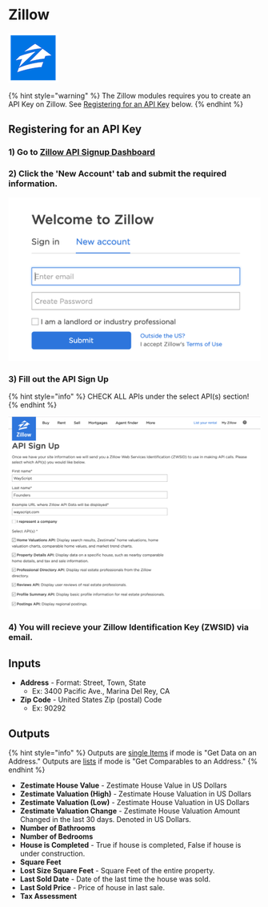 # Zillow

![Real estate data.](../../.gitbook/assets/zillow_data.png)

{% hint style="warning" %}
The Zillow modules requires you to create an API Key on Zillow. See [Registering for an API Key](zillow.md#registering-for-an-api-key) below. 
{% endhint %}

## Registering for an API Key

### 1\) Go to [Zillow API Signup Dashboard](https://www.zillow.com/user/Register.htm)

### 2\) Click the 'New Account' tab and submit the required information. 

![](../../.gitbook/assets/zillow_auth_1.png)

### 3\) Fill out the API Sign Up

{% hint style="info" %}
CHECK ALL APIs under the select API\(s\) section!
{% endhint %}

![Check all apis under Select API\(s\)](../../.gitbook/assets/zillow_auth_2.png)

### 4\) You will recieve your Zillow Identification Key \(ZWSID\) via email. 

## Inputs

* **Address** - Format: Street, Town, State
  * Ex: 3400 Pacific Ave., Marina Del Rey, CA
* **Zip Code** - United States Zip \(postal\) Code
  * Ex: 90292

## Outputs

{% hint style="info" %}
Outputs are [single Items](../../getting_started/variables.md#single-item) if mode is "Get Data on an Address." Outputs are [lists](../../getting_started/variables.md#lists) if mode is "Get Comparables to an Address."
{% endhint %}

* **Zestimate House Value** - Zestimate House Value in US Dollars
* **Zestimate Valuation \(High\)** - Zestimate House Valuation in US Dollars
* **Zestimate Valuation \(Low\)** - Zestimate House Valuation in US Dollars
* **Zestimate Valuation Change** - Zestimate House Valuation Amount Changed in the last 30 days. Denoted in US Dollars.
* **Number of Bathrooms**
* **Number of Bedrooms**
* **House is Completed** - True if house is completed, False if house is under construction.
* **Square Feet**
* **Lost Size Square Feet** - Square Feet of the entire property.
* **Last Sold Date** - Date of the last time the house was sold.
* **Last Sold Price** - Price of house in last sale.
* **Tax Assessment**

